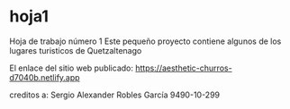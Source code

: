# hoja1
Hoja de trabajo número 1
Este pequeño proyecto contiene algunos de los lugares turisticos de Quetzaltenago

El enlace del sitio web publicado:
https://aesthetic-churros-d7040b.netlify.app

creditos a: 
Sergio Alexander Robles García 9490-10-299
